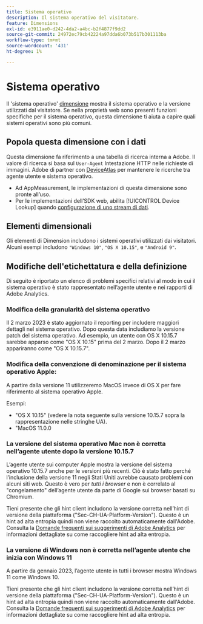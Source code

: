 ```yaml
---
title: Sistema operativo
description: Il sistema operativo del visitatore.
feature: Dimensions
exl-id: e3911ae0-d242-4da2-a4bc-b2f4877f9dd2
source-git-commit: 24972ec79cb42224a97dda6b073b517b301113ba
workflow-type: tm+mt
source-wordcount: '431'
ht-degree: 1%

---
```


# Sistema operativo

Il &#39;sistema operativo&#39; [dimensione](overview.md) mostra il sistema operativo e la versione utilizzati dal visitatore. Se nella proprietà web sono presenti funzioni specifiche per il sistema operativo, questa dimensione ti aiuta a capire quali sistemi operativi sono più comuni.

## Popola questa dimensione con i dati

Questa dimensione fa riferimento a una tabella di ricerca interna a Adobe. Il valore di ricerca si basa sul `User-Agent` Intestazione HTTP nelle richieste di immagini. Adobe di partner con [DeviceAtlas](https://deviceatlas.com/) per mantenere le ricerche tra agente utente e sistema operativo.

* Ad AppMeasurement, le implementazioni di questa dimensione sono pronte all’uso.
* Per le implementazioni dell’SDK web, abilita [!UICONTROL Device Lookup] quando [configurazione di uno stream di dati](https://experienceleague.adobe.com/docs/experience-platform/datastreams/configure.html).

## Elementi dimensionali

Gli elementi di Dimension includono i sistemi operativi utilizzati dai visitatori. Alcuni esempi includono `"Windows 10"`, `"OS X 10.15"`, e `"Android 9"`.

## Modifiche dell&#39;etichettatura e della definizione

Di seguito è riportato un elenco di problemi specifici relativi al modo in cui il sistema operativo è stato rappresentato nell’agente utente e nei rapporti di Adobe Analytics.

### Modifica della granularità del sistema operativo

Il 2 marzo 2023 è stato aggiornato il reporting per includere maggiori dettagli nel sistema operativo. Dopo questa data includiamo la versione patch del sistema operativo. Ad esempio, un utente con OS X 10.15.7 sarebbe apparso come &quot;OS X 10.15&quot; prima del 2 marzo. Dopo il 2 marzo appariranno come &quot;OS X 10.15.7&quot;.

### Modifica della convenzione di denominazione per il sistema operativo Apple:

A partire dalla versione 11 utilizzeremo MacOS invece di OS X per fare riferimento al sistema operativo Apple.

Esempi:

* &quot;OS X 10.15&quot; (vedere la nota seguente sulla versione 10.15.7 sopra la rappresentazione nelle stringhe UA).
* &quot;MacOS 11.0.0

### La versione del sistema operativo Mac non è corretta nell’agente utente dopo la versione 10.15.7 

L’agente utente sui computer Apple mostra la versione del sistema operativo 10.15.7 anche per le versioni più recenti. Ciò è stato fatto perché l’inclusione della versione 11 negli Stati Uniti avrebbe causato problemi con alcuni siti web. Questo è vero per *tutti i browser* e non è correlato al &quot;congelamento&quot; dell’agente utente da parte di Google sui browser basati su Chromium.

Tieni presente che gli hint client includono la versione corretta nell’hint di versione della piattaforma (&quot;Sec-CH-UA-Platform-Version&quot;). Questo è un hint ad alta entropia quindi non viene raccolto automaticamente dall&#39;Adobe. Consulta la [Domande frequenti sui suggerimenti di Adobe Analytics](https://experienceleague.adobe.com/docs/analytics/technotes/client-hints.html?lang=en) per informazioni dettagliate su come raccogliere hint ad alta entropia.

### La versione di Windows non è corretta nell’agente utente che inizia con Windows 11

A partire da gennaio 2023, l’agente utente in tutti i browser mostra Windows 11 come Windows 10.

Tieni presente che gli hint client includono la versione corretta nell’hint di versione della piattaforma (&quot;Sec-CH-UA-Platform-Version&quot;). Questo è un hint ad alta entropia quindi non viene raccolto automaticamente dall&#39;Adobe. Consulta la [Domande frequenti sui suggerimenti di Adobe Analytics](https://experienceleague.adobe.com/docs/analytics/technotes/client-hints.html?lang=en) per informazioni dettagliate su come raccogliere hint ad alta entropia.
